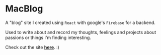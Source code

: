 # **MacBlog**

A "blog" site I created using ```React``` with google's ```Firebase``` for a backend.  

Used to write about and record my thoughts, feelings and projects about passions or things I'm finding interesting.

Check out the site [**here**](https://macblog.wilsonmacleod.com). :)

